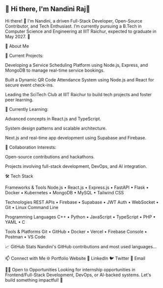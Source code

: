 🌟 Hi there, I'm Nandini Raj👋
---
Hi there! 👋 I'm Nandini, a driven Full-Stack Developer, Open-Source Contributor, and Tech Enthusiast. I’m currently pursuing a B.Tech in Computer Science and Engineering at IIIT Raichur, expected to graduate in May 2027. 🚀

🌟 About Me

🔭 Current Projects:

Developing a Service Scheduling Platform using Node.js, Express, and MongoDB to manage real-time service bookings.

Built a Dynamic QR Code Attendance System using Node.js and React for secure event check-ins.

Leading the SciTech Club at IIIT Raichur to build tech projects and foster peer learning.

🌱 Currently Learning:

Advanced concepts in React.js and TypeScript.

System design patterns and scalable architecture.

Next.js and real-time app development using Supabase and Firebase.

🤝 Collaboration Interests:

Open-source contributions and hackathons.

Projects involving full-stack development, DevOps, and AI integration.

🛠️ Tech Stack

Frameworks & Tools
Node.js • React.js • Express.js • FastAPI • Flask • Docker • Kubernetes • MongoDB • MySQL • Tailwind CSS

Technologies
REST APIs • Firebase • Supabase • JWT Auth • WebSocket • Git • Linux Command Line

Programming Languages
C++ • Python • JavaScript • TypeScript • PHP • YAML • C

Tools & Platforms
Git • GitHub • Docker • Vercel • Firebase Console • Postman • VS Code

📈 GitHub Stats
Nandini's GitHub contributions and most used languages...

📫 Connect with Me
🌐 Portfolio Website
💼 LinkedIn
🐦 Twitter
📧 Email

👩‍💻 Open to Opportunities
Looking for internship opportunities in Frontend/Full-Stack Development, DevOps, or AI-backed systems. Let's build something impactful! 🚀
